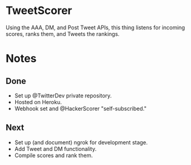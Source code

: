 # TweetScorer
Using the AAA, DM, and Post Tweet APIs, this thing listens for incoming scores, ranks them, and Tweets the rankings. 

# Notes

## Done
+ Set up @TwitterDev private repository.
+ Hosted on Heroku. 
+ Webhook set and @HackerScorer "self-subscribed."

## Next
+ Set up (and document) ngrok for development stage.  
+ Add Tweet and DM functionality.
+ Compile scores and rank them.
